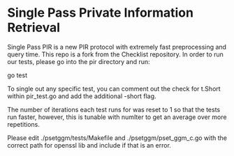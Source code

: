 # Single Pass Private Information Retrieval

Single Pass PIR is a new PIR protocol with extremely fast preprocessing and query time. This repo is a fork from the Checklist repository. In order to run our tests, please go into the pir directory and run:

go test 

To single out any specific test, you can comment out the check for t.Short within pir_test.go and add the additional -short flag.

The number of iterations each test runs for was reset to 1 so that the tests run faster, however, this is tunable with numIter to get an average over more repetitions.

Please edit ./psetggm/tests/Makefile and ./psetggm/pset_ggm_c.go with the correct path for openssl lib and include if that is an error.
